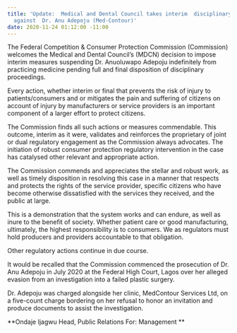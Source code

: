 ```yaml
---
title: 'Update:  Medical and Dental Council takes interim  disciplinary action action
  against  Dr. Anu Adepoju (Med-Contour)'
date: 2020-11-24 01:12:00 -11:00
---
```


The Federal Competition & Consumer Protection Commission (Commission) welcomes the Medical and Dental Council’s (MDCN) decision to impose interim measures suspending Dr. Anuoluwapo Adepoju indefinitely from practicing medicine pending full and final disposition of disciplinary proceedings. 


Every action, whether interim or final that prevents the risk of injury to patients/consumers and or mitigates the pain and suffering of citizens on account of injury by manufacturers or service providers is an important component of a larger effort to protect citizens. 


The Commission finds all such actions or measures commendable. This outcome, interim as it were, validates and reinforces the proprietary of joint or dual regulatory engagement as the Commission always advocates. The initiation of robust consumer protection regulatory intervention in the case has catalysed other relevant and appropriate action. 


The Commission commends and appreciates the stellar and robust work, as well as timely disposition in resolving this case in a manner that respects and protects the rights of the service provider, specific citizens who have become otherwise dissatisfied with the services they received, and the public at large.


This is a demonstration that the system works and can endure, as well as inure to the benefit of society.  Whether patient care or good manufacturing, ultimately, the highest responsibility is to consumers. We as regulators must hold producers and providers accountable to that obligation.


Other regulatory actions continue in due course.


It would be recalled that the Commission commenced the prosecution of Dr. Anu Adepoju in July 2020 at the Federal High Court, Lagos over her alleged evasion from an investigation into a failed plastic surgery.


Dr. Adepoju was charged  alongside her clinic, MedContour Services Ltd, on a five-count charge bordering on her refusal to honor an invitation and produce documents to assist the investigation. 



**Ondaje Ijagwu
Head, Public Relations 
For: Management 
**